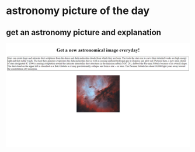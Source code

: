 # astronomy picture of the day

## get an astronomy picture and explanation
![image 1](project_images/image1.png)